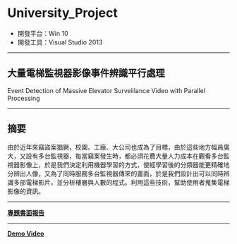 # University_Project

- 開發平台：Win 10
- 開發工具：Visual Studio 2013

***

## 大量電梯監視器影像事件辨識平行處理

Event Detection of Massive Elevator Surveillance Video with Parallel Processing

***

## 摘要

由於近年來竊盜案猖獗，校園、工廠、大公司也成為了目標，由於這些地方幅員廣大，又設有多台監視器，每當竊案發生時，都必須花費大量人力成本在觀看多台監視器影像上，於是我們決定利用機器學習的方式，使經學習後的分類器能更精確地分辨出人像，又為了同時服務多台監視器傳來的畫面，於是我們設計出可以同時辨識多部電梯影片，並分析樓層與人數的程式。利用這些技術，幫助使用者蒐集電梯影像的資訊。

***

[**專題書面報告**](https://docs.google.com/document/d/1CS3JggIcM0PNscYTX_8yXfSkYRhPhVZlK3CtjAU273A/edit)

***

[**Demo Video**](https://www.youtube.com/watch?v=d_LBqkBvfPo)

